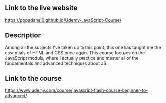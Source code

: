  ## Link to the live website 
https://popadana10.github.io/Udemy-JavaScript-Course/
 ## Description 
 Among all the subjects I've taken up to this point, this one has taught me the essentials of HTML and CSS once again. This course focuses on the JavaScript module, where I actually practice and master all of the fundamentals and advanced techniques about JS. 
 ## Link to the course 
https://www.udemy.com/course/javascript-flash-course-beginner-to-advanced/
